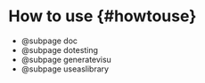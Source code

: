 # How to use {#howtouse}
- @subpage doc
- @subpage dotesting
- @subpage generatevisu
- @subpage useaslibrary

